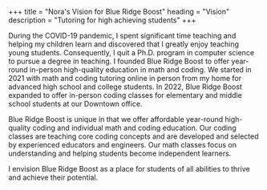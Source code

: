 +++
title = "Nora&#39;s Vision for Blue Ridge Boost"
heading = "Vision"
description = "Tutoring for high achieving students"
+++

During the COVID-19 pandemic, I spent significant time teaching and helping my children learn and discovered that I greatly enjoy teaching young students. Consequently, I quit a Ph.D. program in computer science to pursue a degree in teaching. I founded Blue Ridge Boost to offer year-round in-person high-quality education in math and coding. We started in 2021 with math and coding tutoring online in person from my home for advanced high school and college students. In 2022, Blue Ridge Boost expanded to offer in-person coding classes for elementary and middle school students at our Downtown office. 

Blue Ridge Boost is unique in that we offer affordable year-round high-quality coding and individual math and coding education. Our coding classes are teaching core coding concepts and are developed and selected by experienced educators and engineers. Our math classes focus on understanding and helping students become independent learners.

I envision Blue Ridge Boost as a place for students of all abilities to thrive and achieve their potential. 

